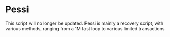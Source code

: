 # Pessi

This script will no longer be updated.
Pessi is mainly a recovery script, with various methods, ranging from a 1M fast loop to various limited transactions
